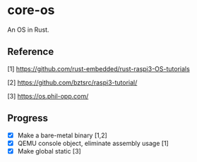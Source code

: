 # core-os

An OS in Rust.

## Reference

[1] https://github.com/rust-embedded/rust-raspi3-OS-tutorials

[2] https://github.com/bztsrc/raspi3-tutorial/

[3] https://os.phil-opp.com/

## Progress

- [x] Make a bare-metal binary [1,2]
- [x] QEMU console object, eliminate assembly usage [1]
- [x] Make global static [3]
